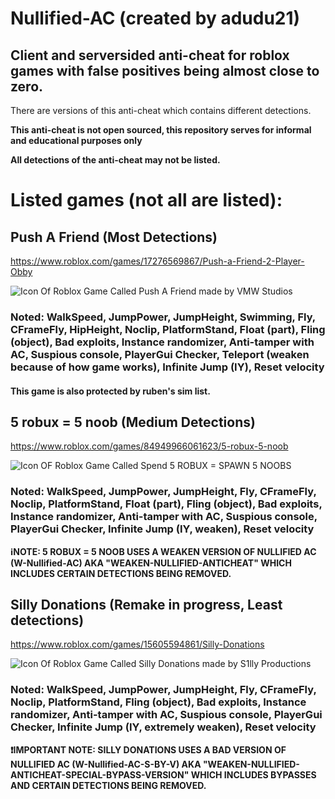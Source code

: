 # Nullified-AC (created by adudu21)
## Client and serversided anti-cheat for roblox games with false positives being almost close to zero.

There are versions of this anti-cheat which contains different detections.

**This anti-cheat is not open sourced, this repository serves for informal and educational purposes only**

**All detections of the anti-cheat may not be listed.**

# Listed games (not all are listed):
## Push A Friend (Most Detections)
https://www.roblox.com/games/17276569867/Push-a-Friend-2-Player-Obby

![Icon Of Roblox Game Called Push A Friend made by VMW Studios](https://github.com/user-attachments/assets/a90f6b24-a34e-468c-ac1a-bef334e868b5)

### Noted: WalkSpeed, JumpPower, JumpHeight, Swimming, Fly, CFrameFly, HipHeight, Noclip, PlatformStand, Float (part), Fling (object), Bad exploits, Instance randomizer, Anti-tamper with AC, Suspious console, PlayerGui Checker, Teleport (weaken because of how game works), Infinite Jump (IY), Reset velocity

#### This game is also protected by ruben's sim list.

## 5 robux = 5 noob (Medium Detections)
https://www.roblox.com/games/84949966061623/5-robux-5-noob

![Icon OF Roblox Game Called Spend 5 ROBUX = SPAWN 5 NOOBS](https://github.com/user-attachments/assets/fbd0792a-1713-45bb-9c9d-106ae831f246)

### Noted: WalkSpeed, JumpPower, JumpHeight, Fly, CFrameFly, Noclip, PlatformStand, Float (part), Fling (object), Bad exploits, Instance randomizer, Anti-tamper with AC, Suspious console, PlayerGui Checker, Infinite Jump (IY, weaken), Reset velocity

**ℹ️NOTE: 5 ROBUX = 5 NOOB USES A WEAKEN VERSION OF NULLIFIED AC (W-Nullified-AC) AKA "WEAKEN-NULLIFIED-ANTICHEAT" WHICH INCLUDES CERTAIN DETECTIONS BEING REMOVED.**

## Silly Donations (Remake in progress, Least detections)
https://www.roblox.com/games/15605594861/Silly-Donations

![Icon Of Roblox Game Called Silly Donations made by S1lly Productions](https://github.com/user-attachments/assets/ee6c3579-6d8a-42d4-9c8a-8a13bc4d8026)

### Noted: WalkSpeed, JumpPower, JumpHeight, Fly, CFrameFly, Noclip, PlatformStand, Fling (object), Bad exploits, Instance randomizer, Anti-tamper with AC, Suspious console, PlayerGui Checker, Infinite Jump (IY, extremely weaken), Reset velocity

**❗IMPORTANT NOTE: SILLY DONATIONS USES A BAD VERSION OF NULLIFIED AC (W-Nullified-AC-S-BY-V) AKA "WEAKEN-NULLIFIED-ANTICHEAT-SPECIAL-BYPASS-VERSION" WHICH INCLUDES BYPASSES AND CERTAIN DETECTIONS BEING REMOVED.**
